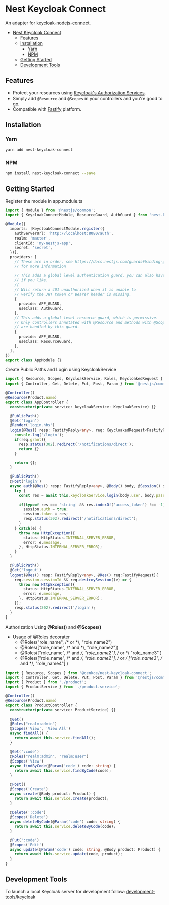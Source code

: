 # Nest Keycloak Connect

An adapter for [keycloak-nodejs-connect](https://github.com/keycloak/keycloak-nodejs-connect).

- [Nest Keycloak Connect](#nest-keycloak-connect)
  - [Features](#features)
  - [Installation](#installation)
    - [Yarn](#yarn)
    - [NPM](#npm)
  - [Getting Started](#getting-started)
  - [Development Tools](#development-tools)

## Features

- Protect your resources using [Keycloak's Authorization Services](https://www.keycloak.org/docs/latest/authorization_services/).
- Simply add `@Resource` and `@Scopes` in your controllers and you're good to go.
- Compatible with [Fastify](https://github.com/fastify/fastify) platform.

## Installation

### Yarn

```bash
yarn add nest-keycloak-connect
```

### NPM

```bash
npm install nest-keycloak-connect --save
```

## Getting Started

Register the module in app.module.ts

```typescript
import { Module } from '@nestjs/common';
import { KeycloakConnectModule, ResourceGuard, AuthGuard } from 'nest-keycloak-connect';

@Module({
  imports: [KeycloakConnectModule.register({
    authServerUrl: 'http://localhost:8080/auth',
    realm: 'master',
    clientId: 'my-nestjs-app',
    secret: 'secret',
  })],
  providers: [
    // These are in order, see https://docs.nestjs.com/guards#binding-guards
    // for more information

    // This adds a global level authentication guard, you can also have it scoped
    // if you like.
    //
    // Will return a 401 unauthorized when it is unable to
    // verify the JWT token or Bearer header is missing.
    {
      provide: APP_GUARD,
      useClass: AuthGuard,
    },
    // This adds a global level resource guard, which is permissive.
    // Only controllers annotated with @Resource and methods with @Scopes
    // are handled by this guard.
    {
      provide: APP_GUARD,
      useClass: ResourceGuard,
    },
  ],
})
export class AppModule {}
```

Create Public Paths and Login using KeycloakService

```typescript
import { Resource, Scopes, KeycloakService, Roles, KeycloakedRequest } from '@cenkce/nest-keycloak-connect';
import { Controller, Get, Delete, Put, Post, Param } from '@nestjs/common';

@Controller()
@Resource(Product.name)
export class AppController {
  constructor(private service: keycloakService: KeycloakService) {}

  @PublicPath()
  @Get('login')
  @Render('login.hbs')
  login(@Res() resp: FastifyReply<any>, req: KeycloakedRequest<FastifyRequest>) {
    console.log('/login');
    if(req.grant){
      resp.status(302).redirect('/notifications/direct');
      return {}
    }

    return {};
  }

  @PublicPath()
  @Post('login')
  async auth(@Res() resp: FastifyReply<any>, @Body() body, @Session() session) {
    try {
      const res = await this.keycloakService.login(body.user, body.password);
    
      if(typeof res === 'string' && res.indexOf('access_token') !== -1){
        session.auth = true;
        session.token = res;
        resp.status(302).redirect('/notifications/direct');
      }
    } catch(e) {
      throw new HttpException({
        status: HttpStatus.INTERNAL_SERVER_ERROR,
        error: e.message,
      }, HttpStatus.INTERNAL_SERVER_ERROR);
    }
  }

  @PublicPath()
  @Get('logout')
  logout(@Res() resp: FastifyReply<any>, @Res() req:FastifyRequest){
    req.session.sessionId && req.destroySession((e) => {
      throw new HttpException({
        status: HttpStatus.INTERNAL_SERVER_ERROR,
        error: e.message,
      }, HttpStatus.INTERNAL_SERVER_ERROR);
    });
    resp.status(302).redirect('/login');
  }
}
```

Authorization Using **@Roles()** and **@Scopes()**

- Usage of @Roles decorater
  - @Roles("role_name", /* or */, "role_name2")
  - @Roles(["role_name", /* and */, "role_name2"])
  - @Roles(["role_name", /* and */, "role_name2"], /* or */ "role_name3" )
  - @Roles(["role_name", /* and */, "role_name2"], /* or */ ["role_name3", /* and */, "role_name4"] )



```typescript
import { Resource, Scopes } from '@cenkce/nest-keycloak-connect';
import { Controller, Get, Delete, Put, Post, Param } from '@nestjs/common';
import { Product } from './product';
import { ProductService } from './product.service';

@Controller()
@Resource(Product.name)
export class ProductController {
  constructor(private service: ProductService) {}

  @Get()
  @Roles("realm:admin")
  @Scopes('View', 'View All')
  async findAll() {
    return await this.service.findAll();
  }

  @Get(':code')
  @Roles("realm:admin", "realm:user")
  @Scopes('View')
  async findByCode(@Param('code') code: string) {
    return await this.service.findByCode(code);
  }

  @Post()
  @Scopes('Create')
  async create(@Body product: Product) {
    return await this.service.create(product);
  }

  @Delete(':code')
  @Scopes('Delete')
  async deleteByCode(@Param('code') code: string) {
    return await this.service.deleteByCode(code);
  }

  @Put(':code')
  @Scopes('Edit')
  async update(@Param('code') code: string, @Body product: Product) {
    return await this.service.update(code, product);
  }
}
```

## Development Tools

To launch a local Keycloak server for development follow: [development-tools/keycloak](development-tools/keycloak)
